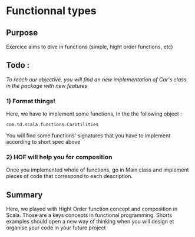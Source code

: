 # Functionnal types

## Purpose

Exercice aims to dive in functions (simple, hight order functions, etc) 

## Todo :

*To reach our objective, you will find an new implementation of Car's class in the package with new features*  

### 1) Format things!

Here, we have to implement some functions, In the the following object : 

    com.td.scala.functions.CarUtilities

You will find some functions' signatures that you have to implement according to short spec above 

     
    
### 2) HOF will help you for composition

Once you implemented whole of functions, go in Main class and implement pieces of code that correspond to each description.

## Summary

Here, we played with Hight Order function concept and composition in Scala. Those are a keys concepts in functional programming.
Shorts examples should open a new way of thinking when you will design et organise your code in your future project



